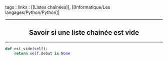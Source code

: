 tags : 
links : [[Listes chaînées]], [[Informatique/Les langages/Python/Python]]

****

<h2 style="text-align: center;"> Savoir si une liste chainée est vide </h2>

****


```python
def est_vide(self):
	return self.debut is None
```